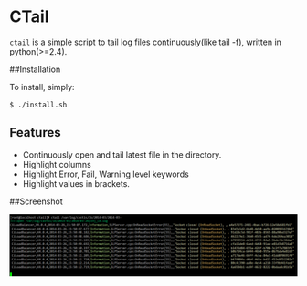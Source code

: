 # CTail

`ctail` is a simple script to tail log files continuously(like tail -f), written in python(>=2.4).

##Installation

To install, simply:

```
$ ./install.sh
```

## Features

- Continuously open and tail latest file in the directory.
- Highlight columns
- Highlight Error, Fail, Warning level keywords
- Highlight values in brackets.

##Screenshot

![](sample.png)
